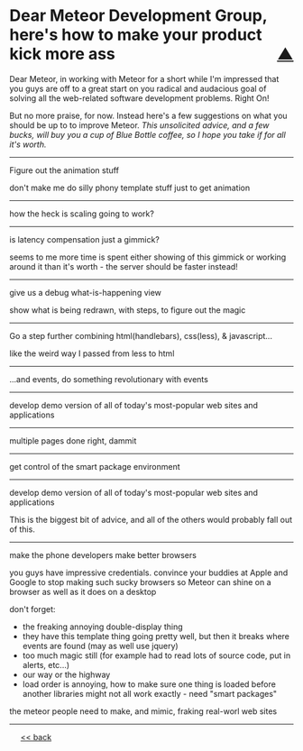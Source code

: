 Dear Meteor Development Group, here's how to make your product kick more ass<span style="float:right;"> [&#x25B2;](../README.md#for-mdg-eyes-only)</span>
===============

Dear Meteor, in working with Meteor for a short while I'm impressed that you guys are off to a great start on you radical and audacious goal of solving all the web-related software development problems. Right On!

But no more praise, for now. Instead here's a few suggestions on what you should be up to to improve Meteor. *This unsolicited advice, and a few bucks, will buy you a cup of Blue Bottle coffee, so I hope you take if for all it's worth.*

------------------------------------------------------------------------------
Figure out the animation stuff

don't make me do silly phony template stuff just to get animation

------------------------------------------------------------------------------
how the heck is scaling going to work?

------------------------------------------------------------------------------
is latency compensation just a gimmick?

seems to me more time is spent either showing of this gimmick or working around it than it's worth - the server should be faster instead!

------------------------------------------------------------------------------
give us a debug what-is-happening view

show what is being redrawn, with steps, to figure out the magic

------------------------------------------------------------------------------
Go a step further combining html(handlebars), css(less), & javascript...

like the weird way I passed from less to html

------------------------------------------------------------------------------
...and events, do something revolutionary with events

------------------------------------------------------------------------------
develop demo version of all of today's most-popular web sites and applications

------------------------------------------------------------------------------
multiple pages done right, dammit

------------------------------------------------------------------------------
get control of the smart package environment

------------------------------------------------------------------------------
develop demo version of all of today's most-popular web sites and applications

This is the biggest bit of advice, and all of the others would probably fall out of this.

------------------------------------------------------------------------------
make the phone developers make better browsers

you guys have impressive credentials. convince your buddies at Apple and Google to stop making such sucky browsers so Meteor can shine on a browser as well as it does on a desktop




don't forget:

 * the freaking annoying double-display thing
 * they have this template thing going pretty well, but then it breaks where events are found (may as well use jquery)
 * too much magic still (for example had to read lots of source code, put in alerts, etc...)
 * our way or the highway
 * load order is annoying, how to make sure one thing is loaded before another
libraries might not all work exactly - need "smart packages"


 the meteor people need to make, and mimic, fraking real-worl web sites

------

&nbsp;&nbsp;&nbsp;&nbsp; [&lt;&lt; back](../README.md#for-mdg-eyes-only)